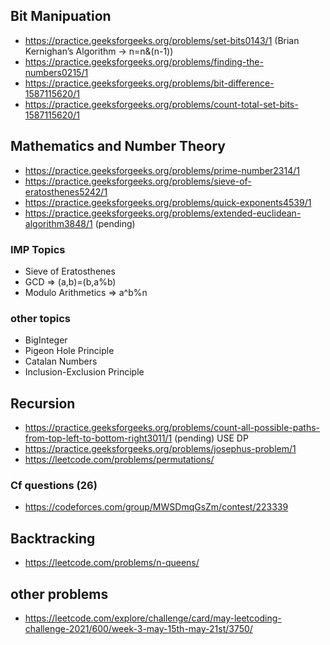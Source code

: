 ## Bit Manipuation
- https://practice.geeksforgeeks.org/problems/set-bits0143/1 (Brian Kernighan’s Algorithm -> n=n&(n-1))
- https://practice.geeksforgeeks.org/problems/finding-the-numbers0215/1
- https://practice.geeksforgeeks.org/problems/bit-difference-1587115620/1
- https://practice.geeksforgeeks.org/problems/count-total-set-bits-1587115620/1
## Mathematics and Number Theory
- https://practice.geeksforgeeks.org/problems/prime-number2314/1
- https://practice.geeksforgeeks.org/problems/sieve-of-eratosthenes5242/1
- https://practice.geeksforgeeks.org/problems/quick-exponents4539/1
- https://practice.geeksforgeeks.org/problems/extended-euclidean-algorithm3848/1 (pending)
### IMP Topics
- Sieve of Eratosthenes
- GCD => (a,b)=(b,a%b)
- Modulo Arithmetics => a^b%n
### other topics
- BigInteger
- Pigeon Hole Principle
- Catalan Numbers
- Inclusion-Exclusion Principle
## Recursion
- https://practice.geeksforgeeks.org/problems/count-all-possible-paths-from-top-left-to-bottom-right3011/1 (pending) USE DP
- https://practice.geeksforgeeks.org/problems/josephus-problem/1
- https://leetcode.com/problems/permutations/
### Cf questions (26)
- https://codeforces.com/group/MWSDmqGsZm/contest/223339
## Backtracking
- https://leetcode.com/problems/n-queens/



## other problems
- https://leetcode.com/explore/challenge/card/may-leetcoding-challenge-2021/600/week-3-may-15th-may-21st/3750/
